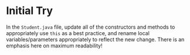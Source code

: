 # Initial Try

In the `Student.java` file, update all of the constructors and methods to appropriately use `this` as a best practice, and rename local variables/parameters appropriately to reflect the new change. There is an emphasis here on maximum readability!